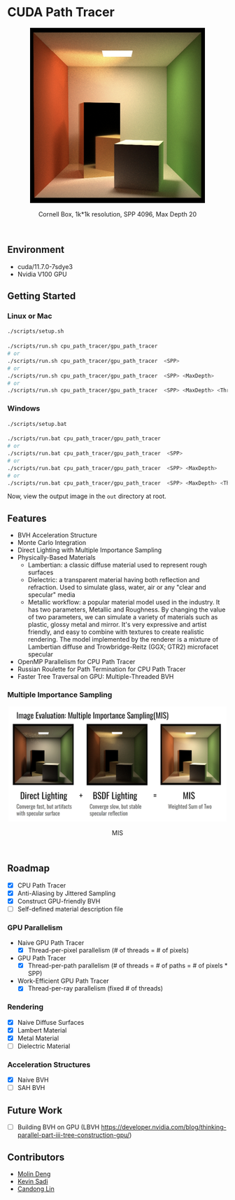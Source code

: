 # CUDA Path Tracer

<p align="center">
  <img src="./img/cornell_mis_1kres_4kspp_20depth.png" width="400" height="400">
</p>
<p align="center">Cornell Box, 1k*1k resolution, SPP 4096, Max Depth 20</p><br>

## Environment

- cuda/11.7.0-7sdye3
- Nvidia V100 GPU

## Getting Started

### Linux or Mac

```bash
./scripts/setup.sh

./scripts/run.sh cpu_path_tracer/gpu_path_tracer 
# or
./scripts/run.sh cpu_path_tracer/gpu_path_tracer  <SPP>
# or
./scripts/run.sh cpu_path_tracer/gpu_path_tracer  <SPP> <MaxDepth>
# or
./scripts/run.sh cpu_path_tracer/gpu_path_tracer  <SPP> <MaxDepth> <Threads>
```

### Windows

```bash
./scripts/setup.bat

./scripts/run.bat cpu_path_tracer/gpu_path_tracer  
# or
./scripts/run.bat cpu_path_tracer/gpu_path_tracer  <SPP>
# or
./scripts/run.bat cpu_path_tracer/gpu_path_tracer  <SPP> <MaxDepth>
# or
./scripts/run.bat cpu_path_tracer/gpu_path_tracer  <SPP> <MaxDepth> <Threads>
```

Now, view the output image in the `out` directory at root.

## Features

- BVH Acceleration Structure
- Monte Carlo Integration
- Direct Lighting with Multiple Importance Sampling
- Physically-Based Materials
  - Lambertian: a classic diffuse material used to represent rough surfaces
  - Dielectric: a transparent material having both reflection and refraction. Used to simulate glass, water, air or any "clear and specular" media
  - Metallic workflow: a popular material model used in the industry. It has two parameters, Metallic and Roughness. By changing the value of two parameters, we can simulate a variety of materials such as plastic, glossy metal and mirror. It's very expressive and artist friendly, and easy to combine with textures to create realistic rendering. The model implemented by the renderer is a mixture of Lambertian diffuse and Trowbridge-Reitz (GGX; GTR2) microfacet specular
- OpenMP Parallelism for CPU Path Tracer
- Russian Roulette for Path Termination for CPU Path Tracer
- Faster Tree Traversal on GPU: Multiple-Threaded BVH

### Multiple Importance Sampling

<p align="center">
  <img src="./img/mis.png" width="500">
</p>
<p align="center">MIS</p><br>

## Roadmap

- [x] CPU Path Tracer
- [x] Anti-Aliasing by Jittered Sampling
- [x] Construct GPU-friendly BVH
- [ ] Self-defined material description file

### GPU Parallelism

- Naive GPU Path Tracer
  - [x] Thread-per-pixel parallelism (# of threads = # of pixels)
- GPU Path Tracer
  - [x] Thread-per-path parallelism (# of threads = # of paths = # of pixels * SPP)
- Work-Efficient GPU Path Tracer
  - [x] Thread-per-ray parallelism (fixed # of threads)

### Rendering

- [x] Naive Diffuse Surfaces
- [x] Lambert Material
- [x] Metal Material
- [ ] Dielectric Material

### Acceleration Structures

- [x] Naive BVH
- [ ] SAH BVH

## Future Work

- [ ] Building BVH on GPU (LBVH <https://developer.nvidia.com/blog/thinking-parallel-part-iii-tree-construction-gpu/>)

## Contributors

- [Molin Deng](https://molin7.vercel.app/)
- [Kevin Sadi](https://www.kevinsadi.com/)
- [Candong Lin]()
